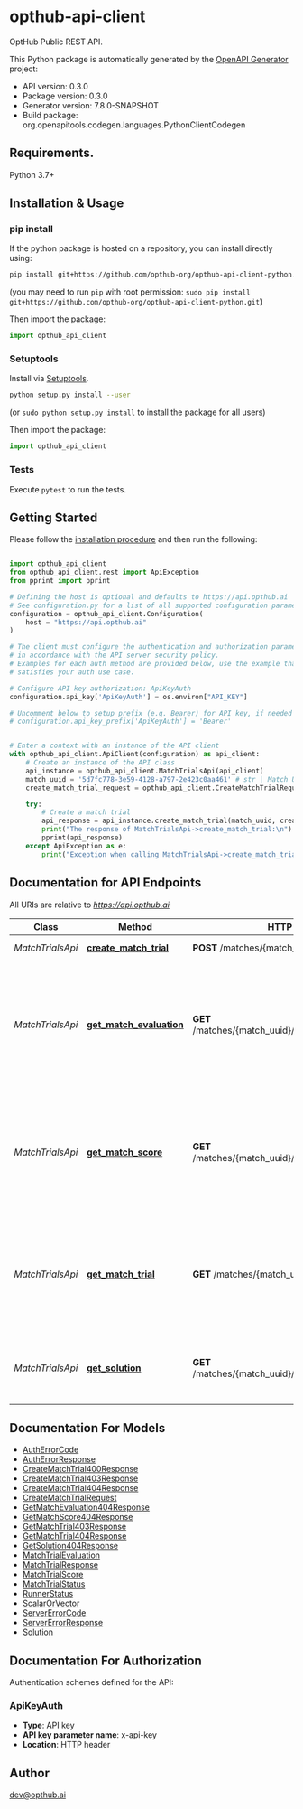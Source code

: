 # opthub-api-client
OptHub Public REST API.

This Python package is automatically generated by the [OpenAPI Generator](https://openapi-generator.tech) project:

- API version: 0.3.0
- Package version: 0.3.0
- Generator version: 7.8.0-SNAPSHOT
- Build package: org.openapitools.codegen.languages.PythonClientCodegen

## Requirements.

Python 3.7+

## Installation & Usage
### pip install

If the python package is hosted on a repository, you can install directly using:

```sh
pip install git+https://github.com/opthub-org/opthub-api-client-python.git
```
(you may need to run `pip` with root permission: `sudo pip install git+https://github.com/opthub-org/opthub-api-client-python.git`)

Then import the package:
```python
import opthub_api_client
```

### Setuptools

Install via [Setuptools](http://pypi.python.org/pypi/setuptools).

```sh
python setup.py install --user
```
(or `sudo python setup.py install` to install the package for all users)

Then import the package:
```python
import opthub_api_client
```

### Tests

Execute `pytest` to run the tests.

## Getting Started

Please follow the [installation procedure](#installation--usage) and then run the following:

```python

import opthub_api_client
from opthub_api_client.rest import ApiException
from pprint import pprint

# Defining the host is optional and defaults to https://api.opthub.ai
# See configuration.py for a list of all supported configuration parameters.
configuration = opthub_api_client.Configuration(
    host = "https://api.opthub.ai"
)

# The client must configure the authentication and authorization parameters
# in accordance with the API server security policy.
# Examples for each auth method are provided below, use the example that
# satisfies your auth use case.

# Configure API key authorization: ApiKeyAuth
configuration.api_key['ApiKeyAuth'] = os.environ["API_KEY"]

# Uncomment below to setup prefix (e.g. Bearer) for API key, if needed
# configuration.api_key_prefix['ApiKeyAuth'] = 'Bearer'


# Enter a context with an instance of the API client
with opthub_api_client.ApiClient(configuration) as api_client:
    # Create an instance of the API class
    api_instance = opthub_api_client.MatchTrialsApi(api_client)
    match_uuid = '5d7fc778-3e59-4128-a797-2e423c0aa461' # str | Match UUID
    create_match_trial_request = opthub_api_client.CreateMatchTrialRequest() # CreateMatchTrialRequest |  (optional)

    try:
        # Create a match trial
        api_response = api_instance.create_match_trial(match_uuid, create_match_trial_request=create_match_trial_request)
        print("The response of MatchTrialsApi->create_match_trial:\n")
        pprint(api_response)
    except ApiException as e:
        print("Exception when calling MatchTrialsApi->create_match_trial: %s\n" % e)

```

## Documentation for API Endpoints

All URIs are relative to *https://api.opthub.ai*

Class | Method | HTTP request | Description
------------ | ------------- | ------------- | -------------
*MatchTrialsApi* | [**create_match_trial**](docs/MatchTrialsApi.md#create_match_trial) | **POST** /matches/{match_uuid}/trials | Create a match trial
*MatchTrialsApi* | [**get_match_evaluation**](docs/MatchTrialsApi.md#get_match_evaluation) | **GET** /matches/{match_uuid}/trials/{trial_no}/evaluation | Retrieve status of a specific match evaluation related to the Solution submitted by the Participant themselves.
*MatchTrialsApi* | [**get_match_score**](docs/MatchTrialsApi.md#get_match_score) | **GET** /matches/{match_uuid}/trials/{trial_no}/score | Retrieve status of a specific match score related to the Solution submitted by the Participant themselves.
*MatchTrialsApi* | [**get_match_trial**](docs/MatchTrialsApi.md#get_match_trial) | **GET** /matches/{match_uuid}/trials/{trial_no} | Retrieve status of a specific Match Trial related to the Solution submitted by the Participant themselves.
*MatchTrialsApi* | [**get_solution**](docs/MatchTrialsApi.md#get_solution) | **GET** /matches/{match_uuid}/trials/{trial_no}/solution | Retrieve the Solution submitted by the Participant themselves.


## Documentation For Models

 - [AuthErrorCode](docs/AuthErrorCode.md)
 - [AuthErrorResponse](docs/AuthErrorResponse.md)
 - [CreateMatchTrial400Response](docs/CreateMatchTrial400Response.md)
 - [CreateMatchTrial403Response](docs/CreateMatchTrial403Response.md)
 - [CreateMatchTrial404Response](docs/CreateMatchTrial404Response.md)
 - [CreateMatchTrialRequest](docs/CreateMatchTrialRequest.md)
 - [GetMatchEvaluation404Response](docs/GetMatchEvaluation404Response.md)
 - [GetMatchScore404Response](docs/GetMatchScore404Response.md)
 - [GetMatchTrial403Response](docs/GetMatchTrial403Response.md)
 - [GetMatchTrial404Response](docs/GetMatchTrial404Response.md)
 - [GetSolution404Response](docs/GetSolution404Response.md)
 - [MatchTrialEvaluation](docs/MatchTrialEvaluation.md)
 - [MatchTrialResponse](docs/MatchTrialResponse.md)
 - [MatchTrialScore](docs/MatchTrialScore.md)
 - [MatchTrialStatus](docs/MatchTrialStatus.md)
 - [RunnerStatus](docs/RunnerStatus.md)
 - [ScalarOrVector](docs/ScalarOrVector.md)
 - [ServerErrorCode](docs/ServerErrorCode.md)
 - [ServerErrorResponse](docs/ServerErrorResponse.md)
 - [Solution](docs/Solution.md)


<a id="documentation-for-authorization"></a>
## Documentation For Authorization


Authentication schemes defined for the API:
<a id="ApiKeyAuth"></a>
### ApiKeyAuth

- **Type**: API key
- **API key parameter name**: x-api-key
- **Location**: HTTP header


## Author

dev@opthub.ai


